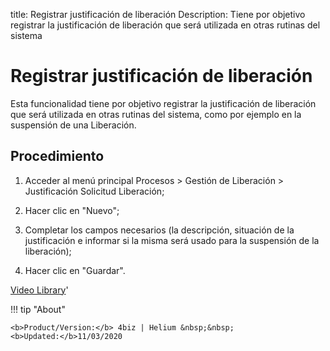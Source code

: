 title: Registrar justificación de liberación
Description: Tiene por objetivo registrar la justificación de liberación que será utilizada en otras rutinas del sistema 
# Registrar justificación de liberación

Esta funcionalidad tiene por objetivo registrar la justificación de liberación que será utilizada en otras rutinas del sistema, como por ejemplo en la suspensión de una Liberación.

Procedimiento
-------------

1.  Acceder al menú principal Procesos \> Gestión de Liberación \> Justificación
    Solicitud Liberación;

2.  Hacer clic en "Nuevo";

3.  Completar los campos necesarios (la descripción, situación de la
    justificación e informar si la misma será usado para la suspensión de la
    liberación);

4.  Hacer clic en "Guardar".

<i class='fa fa-youtube-play  fa-2x' style='color:#97ce17;vertical-align: middle;'> </i> [Video Library](https://www.youtube.com/playlist?list=PLB5qK2uzf2RPdiRF4nIuCkAvXedNFV-af)'

!!! tip "About"

    <b>Product/Version:</b> 4biz | Helium &nbsp;&nbsp;
    <b>Updated:</b>11/03/2020

